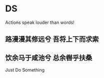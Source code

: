 DS
==
Actions speak louder than words!

路漫漫其修远兮 吾将上下而求索
------------------------------
饮余马于咸池兮 总余辔乎扶桑
----------------------------
Just Do Something